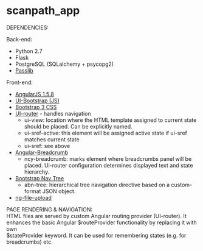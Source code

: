 # scanpath_app

DEPENDENCIES:
<p>
    Back-end:<br />
    <ul>
        <li>Python 2.7</li>
        <li>Flask</li>
        <li>PostgreSQL (SQLalchemy + psycopg2)</li>
        <li><a href="https://pythonhosted.org/passlib/install.html">Passlib</a></li>
    </ul>
</p>
<p>
    Front-end:<br />
    <ul>
        <li>
            <a href="https://ajax.googleapis.com/ajax/libs/angularjs/1.5.8/angular.js">
                AngularJS 1.5.8
            </a>
        </li>
        <li>
            <a href="https://angular-ui.github.io/bootstrap/">
                UI-Bootstrap (JS)
            </a>
        </li>
        <li>
            <a href="https://maxcdn.bootstrapcdn.com/bootstrap/3.3.7/css/bootstrap.min.css">
                Bootstrap 3 CSS
            </a>
        </li>
        <li>
            <a href="https://github.com/angular-ui/ui-router">UI-router</a> - handles navigation
            <ul>
                <li>ui-view: location where the HTML template assigned to current state should be placed. Can be explicitly named.</li>
                <li>ui-sref-active: this element will be assigned active state if ui-sref matches current state</li>
                <li>ui-sref: see above</li>
            </ul>
        </li>
        <li>
            <a href="https://github.com/ncuillery/angular-breadcrumb">Angular-Breadcrumb</a>
            <ul>
                <li>
                    ncy-breadcrumb: marks element where breadcrumbs panel will be placed. Ui-router configuration determines displayed text and state hierarchy.
                </li>
            </ul>
        </li>
        <li>
            <a href="https://github.com/nickperkinslondon/angular-bootstrap-nav-tree">
                Bootstrap Nav Tree
            </a>
            <ul>
                <li>
                    abn-tree: hierarchical tree navigation directive based on a custom-format JSON object.
                </li>
            </ul>
        </li>
        <li>
            <a href="https://github.com/danialfarid/ng-file-upload">ng-file-upload</a>
        </li>
    </ul>
</p> 
PAGE RENDERING & NAVIGATION:<br />
HTML files are served by custom Angular routing provider (UI-router). It<br />
enhances the basic Angular $routeProvider functionality by replacing it with own<br />
$stateProvider keyword. It can be used for remembering states (e.g. for breadcrumbs) etc.
